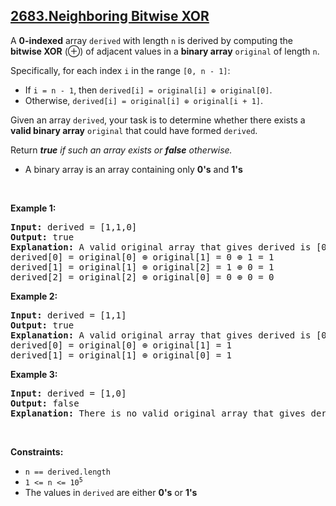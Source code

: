 ## [2683.Neighboring Bitwise XOR](https://leetcode.com/problems/neighboring-bitwise-xor/)
<p>A <strong>0-indexed</strong> array <code>derived</code> with length <code>n</code> is derived by computing the <strong>bitwise XOR</strong>&nbsp;(&oplus;) of adjacent values in a <strong>binary array</strong> <code>original</code> of length <code>n</code>.</p>

<p>Specifically, for each index <code>i</code> in the range <code>[0, n - 1]</code>:</p>

<ul>
	<li>If <code>i = n - 1</code>, then <code>derived[i] = original[i] &oplus; original[0]</code>.</li>
	<li>Otherwise, <code>derived[i] = original[i] &oplus; original[i + 1]</code>.</li>
</ul>

<p>Given an array <code>derived</code>, your task is to determine whether there exists a <strong>valid binary array</strong> <code>original</code> that could have formed <code>derived</code>.</p>

<p>Return <em><strong>true</strong> if such an array exists or <strong>false</strong> otherwise.</em></p>

<ul>
	<li>A binary array is an array containing only <strong>0&#39;s</strong> and <strong>1&#39;s</strong></li>
</ul>

<p>&nbsp;</p>
<p><strong class="example">Example 1:</strong></p>

<pre>
<strong>Input:</strong> derived = [1,1,0]
<strong>Output:</strong> true
<strong>Explanation:</strong> A valid original array that gives derived is [0,1,0].
derived[0] = original[0] &oplus; original[1] = 0 &oplus; 1 = 1 
derived[1] = original[1] &oplus; original[2] = 1 &oplus; 0 = 1
derived[2] = original[2] &oplus; original[0] = 0 &oplus; 0 = 0
</pre>

<p><strong class="example">Example 2:</strong></p>

<pre>
<strong>Input:</strong> derived = [1,1]
<strong>Output:</strong> true
<strong>Explanation:</strong> A valid original array that gives derived is [0,1].
derived[0] = original[0] &oplus; original[1] = 1
derived[1] = original[1] &oplus; original[0] = 1
</pre>

<p><strong class="example">Example 3:</strong></p>

<pre>
<strong>Input:</strong> derived = [1,0]
<strong>Output:</strong> false
<strong>Explanation:</strong> There is no valid original array that gives derived.
</pre>

<p>&nbsp;</p>
<p><strong>Constraints:</strong></p>

<ul>
	<li><code>n == derived.length</code></li>
	<li><code>1 &lt;= n&nbsp;&lt;= 10<sup>5</sup></code></li>
	<li>The values in <code>derived</code>&nbsp;are either <strong>0&#39;s</strong> or <strong>1&#39;s</strong></li>
</ul>
